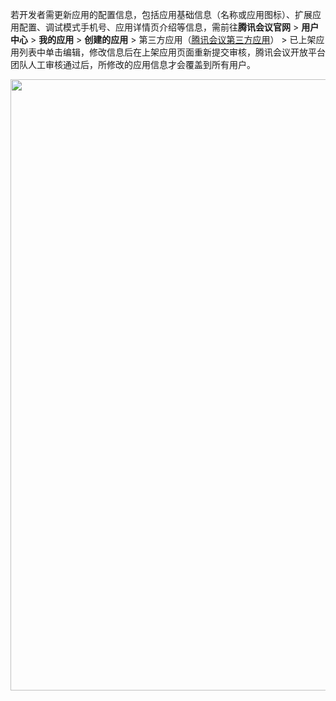 若开发者需更新应用的配置信息，包括应用基础信息（名称或应用图标）、扩展应用配置、调试模式手机号、应用详情页介绍等信息，需前往**腾讯会议官网** > **用户中心** > **我的应用** > **创建的应用** > 第三方应用（[腾讯会议第三方应用](https://meeting.tencent.com/marketplace/user-third-party)） > 已上架应用列表中单击编辑，修改信息后在上架应用页面重新提交审核，腾讯会议开放平台团队人工审核通过后，所修改的应用信息才会覆盖到所有用户。

<img style="width:978px; max-width: inherit;" src="https://qcloudimg.tencent-cloud.cn/raw/5e620211246de9c9b8d6999d2e7120ca.png" />

